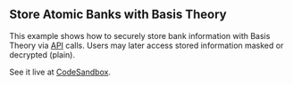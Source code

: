 ## Store Atomic Banks with Basis Theory


This example shows how to securely store bank information with Basis Theory via [API](https://docs.basistheory.com/api-reference) calls.
Users may later access stored information masked or decrypted (plain).

See it live at [CodeSandbox](https://codesandbox.io/embed/github/Basis-Theory/basis-theory-js-examples/tree/master/store-atomic-banks?module=/index.js).
